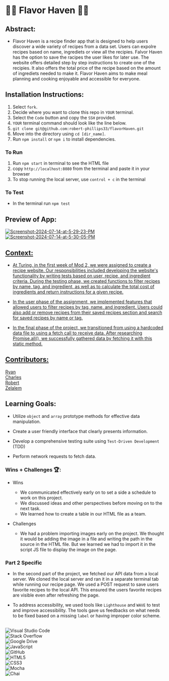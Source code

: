 

# 🧑‍🍳 Flavor Haven 👩‍🍳

## Abstract:

- Flavor Haven is a recipe finder app that is designed to help users discover a wide variety of recipes from a data set. Users can expolre recipes based on name, ingrediets or view all the recipies. Falvor Haven has the option to save the racipes the user likes for later use. The website offers detailed step by step instructions to create one of the recipies. It also offers the total price of the recipe based on the amount of ingrediets needed to make it. Flavor Haven aims to make meal planning and cooking enjoyable and accessible for everyone.

## Installation Instructions:

1. Select `fork`.
2. Decide where you want to clone this repo in `YOUR` terminal.
3. Select the `Code` button and copy the `SSH` provided.
4. `YOUR` terminal command should look like the line below.
5. `git clone git@github.com:robert-phillips33/flavorHaven.git`
6. Move into the directory using `cd [dir_name]`.
7. Run `npm install` or `npm i` to install dependencies.

### To Run
1. Run `npm start` in terminal to see the HTML file
2. copy `http://localhost:8080` from the terminal and paste it in your browser
3. To stop running the local server, use `control + c` in the terminal

### To Test
- In the terminal run `npm test`

## Preview of App:

<a href="https://ibb.co/sQkqrmN"><img src="https://i.ibb.co/3WGcHrj/Screenshot-2024-07-14-at-5-29-23-PM.png" alt="Screenshot-2024-07-14-at-5-29-23-PM" border="0"></a>
<a href="https://ibb.co/Bjkgg4J"><img src="https://i.ibb.co/FJpBBs1/Screenshot-2024-07-14-at-5-30-05-PM.png" alt="Screenshot-2024-07-14-at-5-30-05-PM" border="0"></a><br /><a target='_blank' href='https://poetandpoem.com/Henry-VIII-King-of-England/If-Love-now-Reigned-as-it-hath-been'>


## Context:

- At Turing, in the first week of Mod 2, we were assigned to create a recipe website. Our responsibilities included developing the website's functionality by writing tests based on user, recipe, and ingredient criteria. During the testing phase, we created functions to filter recipes by name, tag, and ingredient, as well as to calculate the total cost of ingredients and return instructions for a given recipe.

- In the user phase of the assignment, we implemented features that allowed users to filter recipes by tag, name, and ingredient. Users could also add or remove recipes from their saved recipes section and search for saved recipes by name or tag.

- In the final phase of the project, we transitioned from using a hardcoded data file to using a fetch call to receive data. After researching Promise.all(), we successfully gathered data by fetching it with this static method.

## Contributors:
[Ryan](https://github.com/ROlearyPro)
<br>
[Charles](https://github.com/DRIF7ER)
<br>
[Robert](https://github.com/robert-phillips33)
<br>
[Zelalem](https://github.com/ZTFitru)


## Learning Goals:
- Utilize `object` and `array` prototype methods for effective data manipulation.

- Create a user friendly interface that clearly presents information.

- Develop a comprehensive testing suite using `Test-Driven Development` (TDD)

- Perform network requests to fetch data. 


### Wins + Challenges 🏆:
- Wins
  - We communicated effectively early on to set a side a schedule to work on this project.
  - We discussed ideas and other perspectives before moving on to the next task.
  - We learned how to create a table in our HTML file as a team.

- Challenges
  - We had a problem importing images early on the project. We thought it would be adding the image in a file and writing the path in the source in the HTML file. But we learned we had to import it in the script JS file to display the image on the page. 

### Part 2 Specific
- In the second part of the project, we fetched our API data from a local server. We cloned the local server and ran it in a separate terminal tab while running our recipe page. We used a POST request to save users favorite recipes to the local API. This ensured the users favorite recipes are visible even after refreshing the page. 

- To address accessibility, we used tools like `Lighthouse` and `WAVE` to test and improve accessibility. The tools gave us feedbacks on what needs to be fixed based on a missing `label` or having improper color scheme.

##
![Visual Studio Code](https://img.shields.io/badge/Visual%20Studio%20Code-0078d7.svg?style=for-the-badge&logo=visual-studio-code&logoColor=white)
<br>
![Stack Overflow](https://img.shields.io/badge/-Stackoverflow-FE7A16?style=for-the-badge&logo=stack-overflow&logoColor=white)
<br>
![Google Drive](https://img.shields.io/badge/Google%20Drive-4285F4?style=for-the-badge&logo=googledrive&logoColor=white)
<br>
![JavaScript](https://img.shields.io/badge/javascript-%23323330.svg?style=for-the-badge&logo=javascript&logoColor=%23F7DF1E)
<br>
![GitHub](https://img.shields.io/badge/github-%23121011.svg?style=for-the-badge&logo=github&logoColor=white)
<br>
![HTML5](https://img.shields.io/badge/html5-%23E34F26.svg?style=for-the-badge&logo=html5&logoColor=white)
<br>
![CSS3](https://img.shields.io/badge/css3-%231572B6.svg?style=for-the-badge&logo=css3&logoColor=white)
<br>
![Mocha](https://img.shields.io/badge/Mocha-8D6748.svg?style=for-the-badge&logo=Mocha&logoColor=white)
<br>
![Chai](https://img.shields.io/badge/Chai-A30701.svg?style=for-the-badge&logo=Chai&logoColor=white)

